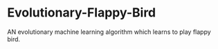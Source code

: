 # Evolutionary-Flappy-Bird
 AN evolutionary machine learning algorithm which learns to  play flappy bird.
